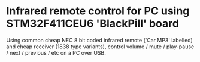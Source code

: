 # Infrared remote control for PC using STM32F411CEU6 'BlackPill' board
Using common cheap NEC 8 bit coded infrared remote ('Car MP3' labelled) and cheap receiver (1838 type variants), control volume / mute / play-pause / next / previous / etc on a PC over USB.
